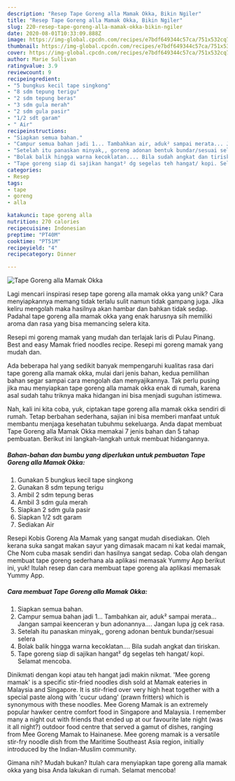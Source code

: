 ```yaml
---
description: "Resep Tape Goreng alla Mamak Okka, Bikin Ngiler"
title: "Resep Tape Goreng alla Mamak Okka, Bikin Ngiler"
slug: 220-resep-tape-goreng-alla-mamak-okka-bikin-ngiler
date: 2020-08-01T10:33:09.888Z
image: https://img-global.cpcdn.com/recipes/e7bdf649344c57ca/751x532cq70/tape-goreng-alla-mamak-okka-foto-resep-utama.jpg
thumbnail: https://img-global.cpcdn.com/recipes/e7bdf649344c57ca/751x532cq70/tape-goreng-alla-mamak-okka-foto-resep-utama.jpg
cover: https://img-global.cpcdn.com/recipes/e7bdf649344c57ca/751x532cq70/tape-goreng-alla-mamak-okka-foto-resep-utama.jpg
author: Marie Sullivan
ratingvalue: 3.9
reviewcount: 9
recipeingredient:
- "5 bungkus kecil tape singkong"
- "8 sdm tepung terigu"
- "2 sdm tepung beras"
- "3 sdm gula merah"
- "2 sdm gula pasir"
- "1/2 sdt garam"
- " Air"
recipeinstructions:
- "Siapkan semua bahan."
- "Campur semua bahan jadi 1... Tambahkan air, aduk² sampai merata... Jangan sampai keenceran y bun adonannya.... Jangan lupa jg cek rasa."
- "Setelah itu panaskan minyak,, goreng adonan bentuk bundar/sesuai selera"
- "Bolak balik hingga warna kecoklatan.... Bila sudah angkat dan tiriskan."
- "Tape goreng siap di sajikan hangat² dg segelas teh hangat/ kopi. Selamat mencoba."
categories:
- Resep
tags:
- tape
- goreng
- alla

katakunci: tape goreng alla 
nutrition: 270 calories
recipecuisine: Indonesian
preptime: "PT40M"
cooktime: "PT51M"
recipeyield: "4"
recipecategory: Dinner

---
```



![Tape Goreng alla Mamak Okka](https://img-global.cpcdn.com/recipes/e7bdf649344c57ca/751x532cq70/tape-goreng-alla-mamak-okka-foto-resep-utama.jpg)

Lagi mencari inspirasi resep tape goreng alla mamak okka yang unik? Cara menyiapkannya memang tidak terlalu sulit namun tidak gampang juga. Jika keliru mengolah maka hasilnya akan hambar dan bahkan tidak sedap. Padahal tape goreng alla mamak okka yang enak harusnya sih memiliki aroma dan rasa yang bisa memancing selera kita.

Resepi mi goreng mamak yang mudah dan terlajak laris di Pulau Pinang. Best and easy Mamak fried noodles recipe. Resepi mi goreng mamak yang mudah dan.

Ada beberapa hal yang sedikit banyak mempengaruhi kualitas rasa dari tape goreng alla mamak okka, mulai dari jenis bahan, kedua pemilihan bahan segar sampai cara mengolah dan menyajikannya. Tak perlu pusing jika mau menyiapkan tape goreng alla mamak okka enak di rumah, karena asal sudah tahu triknya maka hidangan ini bisa menjadi suguhan istimewa.


Nah, kali ini kita coba, yuk, ciptakan tape goreng alla mamak okka sendiri di rumah. Tetap berbahan sederhana, sajian ini bisa memberi manfaat untuk membantu menjaga kesehatan tubuhmu sekeluarga. Anda dapat membuat Tape Goreng alla Mamak Okka memakai 7 jenis bahan dan 5 tahap pembuatan. Berikut ini langkah-langkah untuk membuat hidangannya.

<!--inarticleads1-->

##### Bahan-bahan dan bumbu yang diperlukan untuk pembuatan Tape Goreng alla Mamak Okka:

1. Gunakan 5 bungkus kecil tape singkong
1. Gunakan 8 sdm tepung terigu
1. Ambil 2 sdm tepung beras
1. Ambil 3 sdm gula merah
1. Siapkan 2 sdm gula pasir
1. Siapkan 1/2 sdt garam
1. Sediakan  Air


Resepi Kobis Goreng Ala Mamak yang sangat mudah disediakan. Oleh kerana suka sangat makan sayur yang dimasak macam ni kat kedai mamak, Che Nom cuba masak sendiri dan hasilnya sangat sedap. Coba olah dengan membuat tape goreng sederhana ala aplikasi memasak Yummy App berikut ini, yuk! Itulah resep dan cara membuat tape goreng ala aplikasi memasak Yummy App. 

<!--inarticleads2-->

##### Cara membuat Tape Goreng alla Mamak Okka:

1. Siapkan semua bahan.
1. Campur semua bahan jadi 1... Tambahkan air, aduk² sampai merata... Jangan sampai keenceran y bun adonannya.... Jangan lupa jg cek rasa.
1. Setelah itu panaskan minyak,, goreng adonan bentuk bundar/sesuai selera
1. Bolak balik hingga warna kecoklatan.... Bila sudah angkat dan tiriskan.
1. Tape goreng siap di sajikan hangat² dg segelas teh hangat/ kopi. Selamat mencoba.


Dinikmati dengan kopi atau teh hangat jadi makin nikmat. &#39;Mee goreng mamak&#39; is a specific stir-fried noodles dish sold at Mamak eateries in Malaysia and Singapore. It is stir-fried over very high heat together with a special paste along with &#39;cucur udang&#39; (prawn fritters) which is synonymous with these noodles. Mee Goreng Mamak is an extremely popular hawker centre comfort food in Singapore and Malaysia. I remember many a night out with friends that ended up at our favourite late night (was it all night?) outdoor food centre that served a gamut of dishes, ranging from Mee Goreng Mamak to Hainanese. Mee goreng mamak is a versatile stir-fry noodle dish from the Maritime Southeast Asia region, initially introduced by the Indian-Muslim community. 

Gimana nih? Mudah bukan? Itulah cara menyiapkan tape goreng alla mamak okka yang bisa Anda lakukan di rumah. Selamat mencoba!
